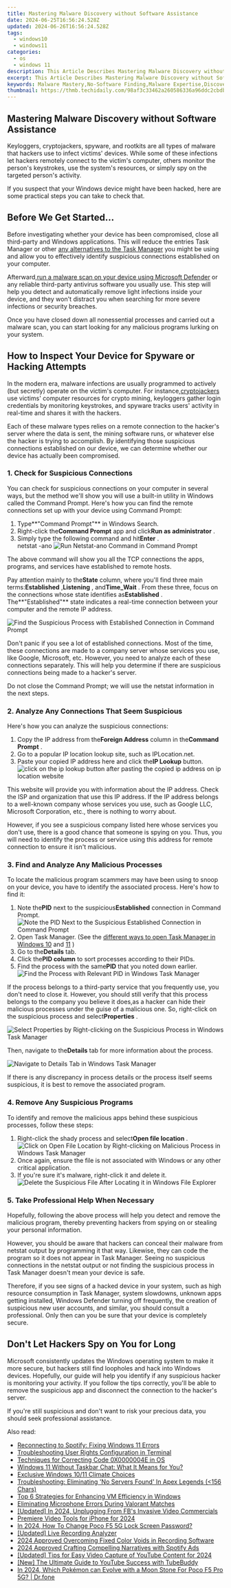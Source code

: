 ```yaml
---
title: Mastering Malware Discovery without Software Assistance
date: 2024-06-25T16:56:24.528Z
updated: 2024-06-26T16:56:24.528Z
tags:
  - windows10
  - windows11
categories:
  - os
  - windows 11
description: This Article Describes Mastering Malware Discovery without Software Assistance
excerpt: This Article Describes Mastering Malware Discovery without Software Assistance
keywords: Malware Mastery,No-Software Finding,Malware Expertise,Discovers Malware,Learn Malware Hunt,Discovering Malware,Malware Skillset
thumbnail: https://thmb.techidaily.com/98af3c33462a260586336a96ddc2cbdb473875d7a720808faf7dee8c99a861a3.jpg
---
```


## Mastering Malware Discovery without Software Assistance

 Keyloggers, cryptojackers, spyware, and rootkits are all types of malware that hackers use to infect victims' devices. While some of these infections let hackers remotely connect to the victim's computer, others monitor the person's keystrokes, use the system's resources, or simply spy on the targeted person's activity.

 If you suspect that your Windows device might have been hacked, here are some practical steps you can take to check that.

## Before We Get Started…

 Before investigating whether your device has been compromised, close all third-party and Windows applications. This will reduce the entries Task Manager or other [any alternatives to the Task Manager](https://www.makeuseof.com/tag/5-powerful-alternatives-windows-task-manager/) you might be using and allow you to effectively identify suspicious connections established on your computer.

 Afterward,[run a malware scan on your device using Microsoft Defender](https://www.makeuseof.com/how-to-remove-malware-using-microsoft-defenders-offline-scan/) or any reliable third-party antivirus software you usually use. This step will help you detect and automatically remove light infections inside your device, and they won't distract you when searching for more severe infections or security breaches.

 Once you have closed down all nonessential processes and carried out a malware scan, you can start looking for any malicious programs lurking on your system.

## How to Inspect Your Device for Spyware or Hacking Attempts

 In the modern era, malware infections are usually programmed to actively (but secretly) operate on the victim's computer. For instance,[cryptojackers](https://www.makeuseof.com/what-is-cryptojacking-how-to-detect-it/) use victims' computer resources for crypto mining, keyloggers gather login credentials by monitoring keystrokes, and spyware tracks users' activity in real-time and shares it with the hackers.

 Each of these malware types relies on a remote connection to the hacker's server where the data is sent, the mining software runs, or whatever else the hacker is trying to accomplish. By identifying those suspicious connections established on our device, we can determine whether our device has actually been compromised.

### 1\. Check for Suspicious Connections

 You can check for suspicious connections on your computer in several ways, but the method we'll show you will use a built-in utility in Windows called the Command Prompt. Here's how you can find the remote connections set up with your device using Command Prompt:

1. Type**"Command Prompt"** in Windows Search.
2. Right-click the**Command Prompt** app and click**Run as administrator** .
3. Simply type the following command and hit**Enter** .  
netstat -ano ![Run Netstat-ano Command in Command Prompt](https://static1.makeuseofimages.com/wordpress/wp-content/uploads/2023/04/1-run-netstat-ano-command-in-command-prompt.jpg)

 The above command will show you all the TCP connections the apps, programs, and services have established to remote hosts.

 Pay attention mainly to the**State** column, where you'll find three main terms:**Established** ,**Listening** , and**Time\_Wait** . From these three, focus on the connections whose state identifies as**Established** . The**"Established"** state indicates a real-time connection between your computer and the remote IP address.

![Find the Suspicious Process with Established Connection in Command Prompt](https://static1.makeuseofimages.com/wordpress/wp-content/uploads/2023/04/2-find-the-suspicious-process-with-established-connection-in-command-prompt.jpg)

 Don't panic if you see a lot of established connections. Most of the time, these connections are made to a company server whose services you use, like Google, Microsoft, etc. However, you need to analyze each of these connections separately. This will help you determine if there are suspicious connections being made to a hacker's server.

 Do not close the Command Prompt; we will use the netstat information in the next steps.

### 2\. Analyze Any Connections That Seem Suspicious

Here's how you can analyze the suspicious connections:

1. Copy the IP address from the**Foreign Address** column in the**Command Prompt** .
2. Go to a popular IP location lookup site, such as IPLocation.net.
3. Paste your copied IP address here and click the**IP Lookup** button.  
![click on the ip lookup button after pasting the copied ip address on ip location website](https://static1.makeuseofimages.com/wordpress/wp-content/uploads/2023/04/click-on-the-ip-lookup-button-after-pasting-the-copied-ip-address-on-ip-location-website.jpg)

 This website will provide you with information about the IP address. Check the ISP and organization that use this IP address. If the IP address belongs to a well-known company whose services you use, such as Google LLC, Microsoft Corporation, etc., there is nothing to worry about.

 However, if you see a suspicious company listed here whose services you don't use, there is a good chance that someone is spying on you. Thus, you will need to identify the process or service using this address for remote connection to ensure it isn't malicious.

### 3\. Find and Analyze Any Malicious Processes

 To locate the malicious program scammers may have been using to snoop on your device, you have to identify the associated process. Here's how to find it:

1. Note the**PID** next to the suspicious**Established** connection in Command Prompt.  
![Note the PID Next to the Suspicious Established Connection in Command Prompt](https://static1.makeuseofimages.com/wordpress/wp-content/uploads/2023/04/4-note-the-pid-next-to-the-suspicious-established-connection-in-command-prompt.jpg)
2. Open Task Manager. (See the [different ways to open Task Manager in Windows 10](https://www.makeuseof.com/ways-to-open-task-manager-windows-10/) and [11](https://www.makeuseof.com/how-to-access-task-manager-on-windows-11/) )
3. Go to the**Details** tab.
4. Click the**PID column** to sort processes according to their PIDs.
5. Find the process with the same**PID** that you noted down earlier.  
![Find the Process with Relevant PID in Windows Task Manager](https://static1.makeuseofimages.com/wordpress/wp-content/uploads/2023/04/5-find-the-process-with-relevant-pid-in-windows-task-manager.jpg)

 If the process belongs to a third-party service that you frequently use, you don't need to close it. However, you should still verify that this process belongs to the company you believe it does,as a hacker can hide their malicious processes under the guise of a malicious one. So, right-click on the suspicious process and select**Properties** .

![Select Properties by Right-clicking on the Suspicious Process in Windows Task Manager](https://static1.makeuseofimages.com/wordpress/wp-content/uploads/2023/04/6-select-properties-by-right-clicking-on-the-suspicious-process-in-windows-task-manager.jpg)

 Then, navigate to the**Details** tab for more information about the process.

![Navigate to Details Tab in Windows Task Manager](https://static1.makeuseofimages.com/wordpress/wp-content/uploads/2023/04/7-navigate-to-details-tab-in-windows-task-manager.jpg)

 If there is any discrepancy in process details or the process itself seems suspicious, it is best to remove the associated program.

### 4\. Remove Any Suspicious Programs

 To identify and remove the malicious apps behind these suspicious processes, follow these steps:

1. Right-click the shady process and select**Open file location** .  
![Click on Open File Location by Right-clicking on Malicious Process in Windows Task Manager](https://static1.makeuseofimages.com/wordpress/wp-content/uploads/2023/04/8-click-on-open-file-location-by-right-clicking-on-malicious-process-in-windows-task-manager.jpg)
2. Once again, ensure the file is not associated with Windows or any other critical application.
3. If you're sure it's malware, right-click it and delete it.  
![Delete the Suspicious File After Locating it in Windows File Explorer](https://static1.makeuseofimages.com/wordpress/wp-content/uploads/2023/04/9-delete-the-suspicious-file-after-locating-it-in-windows-file-explorer.jpg)

### 5\. Take Professional Help When Necessary

 Hopefully, following the above process will help you detect and remove the malicious program, thereby preventing hackers from spying on or stealing your personal information.

 However, you should be aware that hackers can conceal their malware from netstat output by programming it that way. Likewise, they can code the program so it does not appear in Task Manager. Seeing no suspicious connections in the netstat output or not finding the suspicious process in Task Manager doesn't mean your device is safe.

 Therefore, if you see signs of a hacked device in your system, such as high resource consumption in Task Manager, system slowdowns, unknown apps getting installed, Windows Defender turning off frequently, the creation of suspicious new user accounts, and similar, you should consult a professional. Only then can you be sure that your device is completely secure.

## Don't Let Hackers Spy on You for Long

 Microsoft consistently updates the Windows operating system to make it more secure, but hackers still find loopholes and hack into Windows devices. Hopefully, our guide will help you identify if any suspicious hacker is monitoring your activity. If you follow the tips correctly, you'll be able to remove the suspicious app and disconnect the connection to the hacker's server.

 If you're still suspicious and don't want to risk your precious data, you should seek professional assistance.


<ins class="adsbygoogle"
     style="display:block"
     data-ad-format="autorelaxed"
     data-ad-client="ca-pub-7571918770474297"
     data-ad-slot="1223367746"></ins>



<ins class="adsbygoogle"
     style="display:block"
     data-ad-client="ca-pub-7571918770474297"
     data-ad-slot="8358498916"
     data-ad-format="auto"
     data-full-width-responsive="true"></ins>

<span class="atpl-alsoreadstyle">Also read:</span>
<div><ul>
<li><a href="https://win11-tips.techidaily.com/reconnecting-to-spotify-fixing-windows-11-errors/"><u>Reconnecting to Spotify: Fixing Windows 11 Errors</u></a></li>
<li><a href="https://win11-tips.techidaily.com/troubleshooting-user-rights-configuration-in-terminal/"><u>Troubleshooting User Rights Configuration in Terminal</u></a></li>
<li><a href="https://win11-tips.techidaily.com/techniques-for-correcting-code-0x0000004e-in-os/"><u>Techniques for Correcting Code 0X0000004E in OS</u></a></li>
<li><a href="https://win11-tips.techidaily.com/windows-11-without-taskbar-chat-what-it-means-for-you/"><u>Windows 11 Without Taskbar Chat: What It Means for You?</u></a></li>
<li><a href="https://win11-tips.techidaily.com/exclusive-windows-1011-climate-choices/"><u>Exclusive Windows 10/11 Climate Choices</u></a></li>
<li><a href="https://win11-tips.techidaily.com/troubleshooting-eliminating-no-servers-found-in-apex-legends-(156-chars/"><u>Troubleshooting: Eliminating 'No Servers Found' In Apex Legends (<156 Chars)</u></a></li>
<li><a href="https://win11-tips.techidaily.com/top-6-strategies-for-enhancing-vm-efficiency-in-windows/"><u>Top 6 Strategies for Enhancing VM Efficiency in Windows</u></a></li>
<li><a href="https://win11-tips.techidaily.com/eliminating-microphone-errors-during-valorant-matches/"><u>Eliminating Microphone Errors During Valorant Matches</u></a></li>
<li><a href="https://facebook-videos.techidaily.com/updated-in-2024-unplugging-from-fbs-invasive-video-commercials/"><u>[Updated] In 2024, Unplugging From FB's Invasive Video Commercials</u></a></li>
<li><a href="https://some-approaches.techidaily.com/premiere-video-tools-for-iphone-for-2024/"><u>Premiere Video Tools for iPhone for 2024</u></a></li>
<li><a href="https://easy-unlock-android.techidaily.com/in-2024-how-to-change-poco-f5-5g-lock-screen-password-by-drfone-android/"><u>In 2024, How To Change Poco F5 5G Lock Screen Password?</u></a></li>
<li><a href="https://visual-screen-recording.techidaily.com/updated-live-recording-analyzer/"><u>[Updated] Live Recording Analyzer</u></a></li>
<li><a href="https://video-screen-grab.techidaily.com/2024-approved-overcoming-fixed-color-voids-in-recording-software/"><u>2024 Approved  Overcoming Fixed Color Voids in Recording Software</u></a></li>
<li><a href="https://extra-tips.techidaily.com/2024-approved-crafting-compelling-narratives-with-spotify-ads/"><u>2024 Approved  Crafting Compelling Narratives with Spotify Ads</u></a></li>
<li><a href="https://screen-mirroring-recording.techidaily.com/updated-tips-for-easy-video-capture-of-youtube-content-for-2024/"><u>[Updated] Tips for Easy Video Capture of YouTube Content for 2024</u></a></li>
<li><a href="https://facebook-video-share.techidaily.com/new-the-ultimate-guide-to-youtube-success-with-tubebuddy/"><u>[New] The Ultimate Guide to YouTube Success with TubeBuddy</u></a></li>
<li><a href="https://pokemon-go-android.techidaily.com/in-2024-which-pokemon-can-evolve-with-a-moon-stone-for-poco-f5-pro-5g-drfone-by-drfone-virtual-android/"><u>In 2024, Which Pokémon can Evolve with a Moon Stone For Poco F5 Pro 5G? | Dr.fone</u></a></li>
</ul></div>
